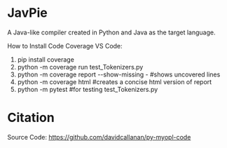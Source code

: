 # JavPie
A Java-like compiler created in Python and Java as the target language.

How to Install Code Coverage VS Code:
1. pip install coverage
2. python -m coverage run test_Tokenizers.py
3. python -m coverage report --show-missing - #shows uncovered lines
4. python -m coverage html #creates a concise html version of report
5. python -m pytest #for testing test_Tokenizers.py

# Citation
Source Code:
https://github.com/davidcallanan/py-myopl-code